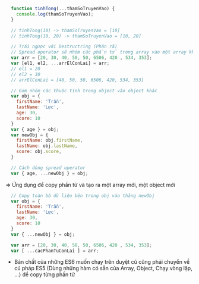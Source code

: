 ```javascript
  function tinhTong(...thamSoTruyenVao) {
    console.log(thamSoTruyenVao);
  }

  // tinhTong(10) -> thamSoTruyenVao = [10]
  // tinhTong(10, 20) -> thamSoTruyenVao = [10, 20]
```

```javascript 
  // Trái ngược với Destructring (Phân rã)
  // Spread operator sẽ nhóm các phần tử trong array vào một array khác
  var arr = [20, 30, 40, 50, 50, 6506, 420 , 534, 353];
  var [el1, el2, ...arrElConLai] = arr;
  // el1 = 20
  // el2 = 30
  // arrElConLai = [40, 50, 50, 6506, 420, 534, 353]
```

```javascript 
  // Gom nhóm các thuộc tính trong object vào object khác
  var obj = {
    firstName: 'Trần',
    lastName: 'Lực',
    age: 30,
    score: 10
  }
  var { age } = obj;
  var newObj = {
    firstName: obj.firstName,
    lastName: obj.lastName,
    score: obj.score,
  }

  // Cách dùng spread operator
  var { age, ...newObj } = obj;
```

=> Ứng dụng để copy phần tử và tạo ra một array mới, một object mới
```javascript
  // Copy toàn bộ dữ liệu bên trong obj vào thằng newObj 
  var obj = {
    firstName: 'Trần',
    lastName: 'Lực',
    age: 30,
    score: 10
  }
  var { ...newObj } = obj;
```

```javascript
  var arr = [20, 30, 40, 50, 50, 6506, 420 , 534, 353];
  var [ ...cacPhanTuConLai ] = arr;
```

- Bản chất của những ES6 muốn chạy trên duyệt cũ cũng phải chuyển về cú pháp ES5 (Dùng những hàm có sẵn của Array, Object, Chạy vòng lặp, ...) để copy từng phần tử